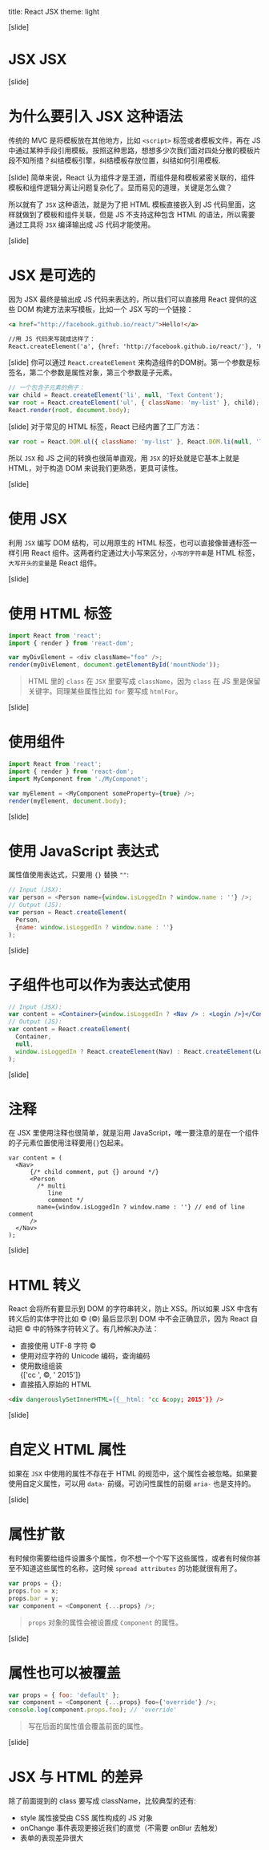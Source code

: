 
title: React JSX
theme: light

[slide]
# JSX JSX

[slide]
# 为什么要引入 JSX 这种语法
传统的 MVC 是将模板放在其他地方，比如 `<script>` 标签或者模板文件，再在 JS 中通过某种手段引用模板。按照这种思路，想想多少次我们面对四处分散的模板片段不知所措？纠结模板引擎，纠结模板存放位置，纠结如何引用模板.


[slide]
简单来说，React 认为组件才是王道，而组件是和模板紧密关联的，组件模板和组件逻辑分离让问题复杂化了。显而易见的道理，关键是怎么做？

所以就有了 `JSX` 这种语法，就是为了把 HTML 模板直接嵌入到 JS 代码里面，这样就做到了模板和组件关联，但是 JS 不支持这种包含 HTML 的语法，所以需要通过工具将 `JSX` 编译输出成 JS 代码才能使用。

[slide]
# JSX 是可选的
因为 JSX 最终是输出成 JS 代码来表达的，所以我们可以直接用 React 提供的这些 DOM 构建方法来写模板，比如一个 JSX 写的一个链接：
```html
<a href="http://facebook.github.io/react/">Hello!</a>

//用 JS 代码来写就成这样了：
React.createElement('a', {href: 'http://facebook.github.io/react/'}, 'Hello!')
```


[slide]
你可以通过 `React.createElement` 来构造组件的DOM树。第一个参数是标签名，第二个参数是属性对象，第三个参数是子元素。

```js
// 一个包含子元素的例子：
var child = React.createElement('li', null, 'Text Content');
var root = React.createElement('ul', { className: 'my-list' }, child);
React.render(root, document.body);
```


[slide]
对于常见的 HTML 标签，React 已经内置了工厂方法：
```js
var root = React.DOM.ul({ className: 'my-list' }, React.DOM.li(null, 'Text Content'));
```
所以 `JSX` 和 JS 之间的转换也很简单直观，用 `JSX` 的好处就是它基本上就是 HTML，对于构造 DOM 来说我们更熟悉，更具可读性。

[slide]
# 使用 JSX
利用 `JSX` 编写 DOM 结构，可以用原生的 HTML 标签，也可以直接像普通标签一样引用 React 组件。这两者约定通过大小写来区分，`小写的字符串`是 HTML 标签，`大写开头的变量`是 React 组件。


[slide]
# 使用 HTML 标签
```js
import React from 'react';
import { render } from 'react-dom';

var myDivElement = <div className="foo" />;
render(myDivElement, document.getElementById('mountNode'));
```
> HTML 里的 `class` 在 `JSX` 里要写成 `className`，因为 `class` 在 JS 里是保留关键字。同理某些属性比如 `for` 要写成 `htmlFor`。

[slide]
# 使用组件
```js
import React from 'react';
import { render } from 'react-dom';
import MyComponent from './MyComponet';

var myElement = <MyComponent someProperty={true} />;
render(myElement, document.body);
```


[slide]
# 使用 JavaScript 表达式
属性值使用表达式，只要用 `{}` 替换 `""`:
```js
// Input (JSX):
var person = <Person name={window.isLoggedIn ? window.name : ''} />;
// Output (JS):
var person = React.createElement(
  Person,
  {name: window.isLoggedIn ? window.name : ''}
);
```

[slide]
# 子组件也可以作为表达式使用
```jsx
// Input (JSX):
var content = <Container>{window.isLoggedIn ? <Nav /> : <Login />}</Container>;
// Output (JS):
var content = React.createElement(
  Container,
  null,
  window.isLoggedIn ? React.createElement(Nav) : React.createElement(Login)
);
```

[slide]
# 注释
在 JSX 里使用注释也很简单，就是沿用 JavaScript，唯一要注意的是在一个组件的子元素位置使用注释要用` {} `包起来。
```
var content = (
  <Nav>
      {/* child comment, put {} around */}
      <Person
        /* multi
           line
           comment */
        name={window.isLoggedIn ? window.name : ''} // end of line comment
      />
  </Nav>
);
```

[slide]
# HTML 转义
React 会将所有要显示到 DOM 的字符串转义，防止 XSS。所以如果 JSX 中含有转义后的实体字符比如 &copy; (©) 最后显示到 DOM 中不会正确显示，因为 React 自动把 &copy; 中的特殊字符转义了。有几种解决办法：

- 直接使用 UTF-8 字符 ©
- 使用对应字符的 Unicode 编码，查询编码
- 使用数组组装 <div>{['cc ', <span>&copy;</span>, ' 2015']}</div>
- 直接插入原始的 HTML

```html
<div dangerouslySetInnerHTML={{__html: 'cc &copy; 2015'}} />
```

[slide]
# 自定义 HTML 属性
如果在 `JSX` 中使用的属性不存在于 HTML 的规范中，这个属性会被忽略。如果要使用自定义属性，可以用 `data-` 前缀。可访问性属性的前缀 `aria-` 也是支持的。


[slide]
# 属性扩散
有时候你需要给组件设置多个属性，你不想一个个写下这些属性，或者有时候你甚至不知道这些属性的名称，这时候 `spread attributes` 的功能就很有用了。

```js
var props = {};
props.foo = x;
props.bar = y;
var component = <Component {...props} />;
```
> `props` 对象的属性会被设置成 `Component` 的属性。

[slide]
# 属性也可以被覆盖
```js
var props = { foo: 'default' };
var component = <Component {...props} foo={'override'} />;
console.log(component.props.foo); // 'override'
```
> 写在后面的属性值会覆盖前面的属性。

[slide]
# JSX 与 HTML 的差异
除了前面提到的 class 要写成 className，比较典型的还有:

- style 属性接受由 CSS 属性构成的 JS 对象
- onChange 事件表现更接近我们的直觉（不需要 onBlur 去触发）
- 表单的表现差异很大
